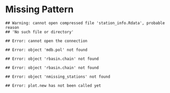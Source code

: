 # Missing Pattern 


```
## Warning: cannot open compressed file 'station_info.Rdata', probable reason
## 'No such file or directory'
```

```
## Error: cannot open the connection
```

```
## Error: object 'mdb.pol' not found
```

```
## Error: object 'rbasin.chain' not found
```

```
## Error: object 'rbasin.chain' not found
```

```
## Error: object 'nmissing_stations' not found
```

```
## Error: plot.new has not been called yet
```

